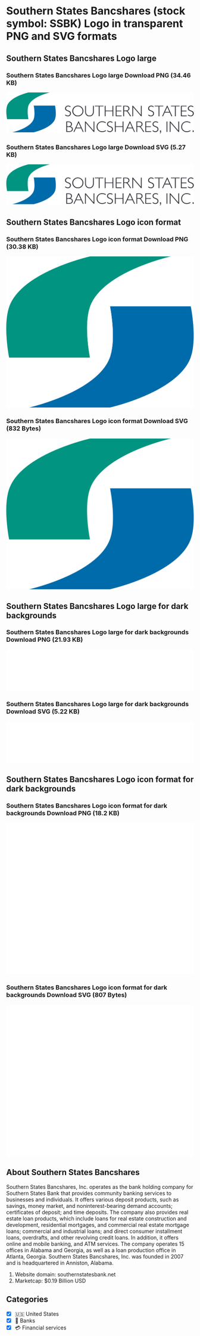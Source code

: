 # Southern States Bancshares (stock symbol: SSBK) Logo in transparent PNG and SVG formats

## Southern States Bancshares Logo large

### Southern States Bancshares Logo large Download PNG (34.46 KB)

![Southern States Bancshares Logo large Download PNG (34.46 KB)](/img/orig/SSBK_BIG-f803d7f7.png)

### Southern States Bancshares Logo large Download SVG (5.27 KB)

![Southern States Bancshares Logo large Download SVG (5.27 KB)](/img/orig/SSBK_BIG-7a1960c6.svg)

## Southern States Bancshares Logo icon format

### Southern States Bancshares Logo icon format Download PNG (30.38 KB)

![Southern States Bancshares Logo icon format Download PNG (30.38 KB)](/img/orig/SSBK-2e7b768d.png)

### Southern States Bancshares Logo icon format Download SVG (832 Bytes)

![Southern States Bancshares Logo icon format Download SVG (832 Bytes)](/img/orig/SSBK-187d99c4.svg)

## Southern States Bancshares Logo large for dark backgrounds

### Southern States Bancshares Logo large for dark backgrounds Download PNG (21.93 KB)

![Southern States Bancshares Logo large for dark backgrounds Download PNG (21.93 KB)](/img/orig/SSBK_BIG.D-4e939c58.png)

### Southern States Bancshares Logo large for dark backgrounds Download SVG (5.22 KB)

![Southern States Bancshares Logo large for dark backgrounds Download SVG (5.22 KB)](/img/orig/SSBK_BIG.D-50f5cb11.svg)

## Southern States Bancshares Logo icon format for dark backgrounds

### Southern States Bancshares Logo icon format for dark backgrounds Download PNG (18.2 KB)

![Southern States Bancshares Logo icon format for dark backgrounds Download PNG (18.2 KB)](/img/orig/SSBK.D-6f9ea9de.png)

### Southern States Bancshares Logo icon format for dark backgrounds Download SVG (807 Bytes)

![Southern States Bancshares Logo icon format for dark backgrounds Download SVG (807 Bytes)](/img/orig/SSBK.D-442e5a53.svg)

## About Southern States Bancshares

Southern States Bancshares, Inc. operates as the bank holding company for Southern States Bank that provides community banking services to businesses and individuals. It offers various deposit products, such as savings, money market, and noninterest-bearing demand accounts; certificates of deposit; and time deposits. The company also provides real estate loan products, which include loans for real estate construction and development, residential mortgages, and commercial real estate mortgage loans; commercial and industrial loans; and direct consumer installment loans, overdrafts, and other revolving credit loans. In addition, it offers online and mobile banking, and ATM services. The company operates 15 offices in Alabama and Georgia, as well as a loan production office in Atlanta, Georgia. Southern States Bancshares, Inc. was founded in 2007 and is headquartered in Anniston, Alabama.

1. Website domain: southernstatesbank.net
2. Marketcap: $0.19 Billion USD


## Categories
- [x] 🇺🇸 United States
- [x] 🏦 Banks
- [x] 💳 Financial services
